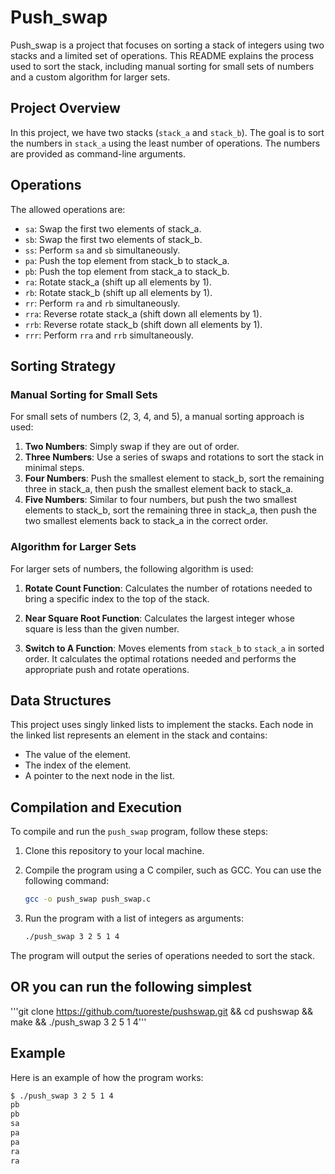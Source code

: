 # Push_swap

Push_swap is a project that focuses on sorting a stack of integers using two stacks and a limited set of operations. This README explains the process used to sort the stack, including manual sorting for small sets of numbers and a custom algorithm for larger sets.

## Project Overview

In this project, we have two stacks (`stack_a` and `stack_b`). The goal is to sort the numbers in `stack_a` using the least number of operations. The numbers are provided as command-line arguments.

## Operations

The allowed operations are:
- `sa`: Swap the first two elements of stack_a.
- `sb`: Swap the first two elements of stack_b.
- `ss`: Perform `sa` and `sb` simultaneously.
- `pa`: Push the top element from stack_b to stack_a.
- `pb`: Push the top element from stack_a to stack_b.
- `ra`: Rotate stack_a (shift up all elements by 1).
- `rb`: Rotate stack_b (shift up all elements by 1).
- `rr`: Perform `ra` and `rb` simultaneously.
- `rra`: Reverse rotate stack_a (shift down all elements by 1).
- `rrb`: Reverse rotate stack_b (shift down all elements by 1).
- `rrr`: Perform `rra` and `rrb` simultaneously.

## Sorting Strategy

### Manual Sorting for Small Sets

For small sets of numbers (2, 3, 4, and 5), a manual sorting approach is used:

1. **Two Numbers**: Simply swap if they are out of order.
2. **Three Numbers**: Use a series of swaps and rotations to sort the stack in minimal steps.
3. **Four Numbers**: Push the smallest element to stack_b, sort the remaining three in stack_a, then push the smallest element back to stack_a.
4. **Five Numbers**: Similar to four numbers, but push the two smallest elements to stack_b, sort the remaining three in stack_a, then push the two smallest elements back to stack_a in the correct order.

### Algorithm for Larger Sets

For larger sets of numbers, the following algorithm is used:

1. **Rotate Count Function**: Calculates the number of rotations needed to bring a specific index to the top of the stack.

2. **Near Square Root Function**: Calculates the largest integer whose square is less than the given number.

3. **Switch to A Function**: Moves elements from `stack_b` to `stack_a` in sorted order. It calculates the optimal rotations needed and performs the appropriate push and rotate operations.

## Data Structures

This project uses singly linked lists to implement the stacks. Each node in the linked list represents an element in the stack and contains:
- The value of the element.
- The index of the element.
- A pointer to the next node in the list.

## Compilation and Execution

To compile and run the `push_swap` program, follow these steps:

1. Clone this repository to your local machine.
2. Compile the program using a C compiler, such as GCC. You can use the following command:

    ```bash
    gcc -o push_swap push_swap.c
    ```

3. Run the program with a list of integers as arguments:

    ```bash
    ./push_swap 3 2 5 1 4
    ```

The program will output the series of operations needed to sort the stack.

## OR you can run the following simplest

'''git clone https://github.com/tuoreste/pushswap.git && cd pushswap && make && ./push_swap 3 2 5 1 4'''

## Example

Here is an example of how the program works:

```bash
$ ./push_swap 3 2 5 1 4
pb
pb
sa
pa
pa
ra
ra
